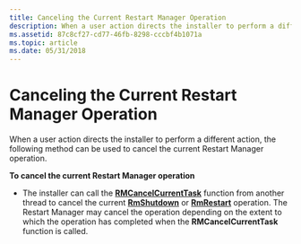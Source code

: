 ```yaml
---
title: Canceling the Current Restart Manager Operation
description: When a user action directs the installer to perform a different action, the following method can be used to cancel the current Restart Manager operation.
ms.assetid: 87c8cf27-cd77-46fb-8298-cccbf4b1071a
ms.topic: article
ms.date: 05/31/2018
---
```


# Canceling the Current Restart Manager Operation

When a user action directs the installer to perform a different action, the following method can be used to cancel the current Restart Manager operation.

**To cancel the current Restart Manager operation**

-   The installer can call the [**RMCancelCurrentTask**](/windows/desktop/api/RestartManager/nf-restartmanager-rmcancelcurrenttask) function from another thread to cancel the current [**RmShutdown**](/windows/desktop/api/RestartManager/nf-restartmanager-rmshutdown) or [**RmRestart**](/windows/desktop/api/RestartManager/nf-restartmanager-rmrestart) operation. The Restart Manager may cancel the operation depending on the extent to which the operation has completed when the **RMCancelCurrentTask** function is called.

 

 




